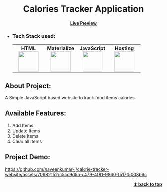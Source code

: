 <h1 align="center">Calories Tracker Application</h1> 
<h4 align="center"><a href="https://naveenkumar-j.github.io/calorie-tracker-website" target="_blank">Live Preview</a></h4> 

- ### Tech Stack used:
	<center>
		<table>
			<tbody>
				<tr>
					<td width="25%" align="center">
						<span><strong>HTML</strong></span><br/>
						<img height="64px" width="64px" src="https://github.com/uiwjs/file-icons/blob/master/icon/html.svg">
					</td>
					<td width="25%" align="center">
						<span><strong>Materialize</strong></span><br/>
						<img height="64px" width="64px" src="https://github.com/prplx/svg-logos/blob/master/svg/materialize.svg">
					</td>
          <td width="25%" align="center">
						<span><strong>JavaScript</strong></span><br/>
						<img height="64px" width="64px" src="https://github.com/uiwjs/file-icons/blob/master/icon/javascript.svg">
					</td>
          <td width="25%" align="center">
						<span><strong>Hosting</strong></span><br/>
						<img height="64px" width="64px" src="https://github.com/rdimascio/icons/blob/master/icons/light/github.svg">
					</td>
				</tr>
			</tbody>
		</table>
	</center>

## About Project:
A Simple JavaScript based website to track food items calories.

## Available Features:
1. Add Items
2. Update Items
3. Delete Items
4. Clear all Items

## Project Demo:
https://github.com/naveenkumar-j/calorie-tracker-website/assets/70682152/c5cc9d5a-d479-4f81-9860-f517f5008b6c

<div align="right">
    <b><a href="#">↥ back to top</a></b>
</div>


